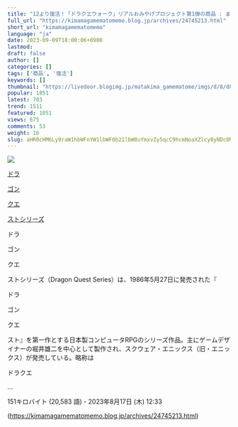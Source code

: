 ```yaml
---
title: "12より復活！「ドラクエウォーク」リアルおみやげプロジェクト第1弾の商品 : まったりきままにゲームまとめも"
full_url: "https://kimamagamematomemo.blog.jp/archives/24745213.html"
short_url: "kimamagamematomemo"
language: "ja"
date: 2023-09-09T18:00:06+0900
lastmod: 
draft: false
author: []
categories: []
tags: ['商品', '復活']
keywords: []
thumbnail: "https://livedoor.blogimg.jp/matakima_gamematome/imgs/d/8/d8fc1b6c-s.jpg"
popular: 1851
latest: 703
trend: 1511
featured: 1051
views: 675
comments: 53
weight: 16
slug: aHR0cHM6Ly9raW1hbWFnYW1lbWF0b21lbW8uYmxvZy5qcC9hcmNoaXZlcy8yNDc0NTIxMy5odG1s
---
```


![](https://livedoor.blogimg.jp/matakima_gamematome/imgs/d/8/d8fc1b6c-s.jpg)

<div><a title='ドラゴンクエストシリーズ' href='https://ja.wikipedia.org/wiki/%E3%83%89%E3%83%A9%E3%82%B4%E3%83%B3%E3%82%AF%E3%82%A8%E3%82%B9%E3%83%88%E3%82%B7%E3%83%AA%E3%83%BC%E3%82%BA' target='_blank'><p>ドラ</p>ゴン<p>クエ</p>ストシリーズ</a> <p class='searchresult'><p>ドラ</p>ゴン<p>クエ</p>ストシリーズ（Dragon Quest Series）は、1986年5月27日に発売された『<p>ドラ</p>ゴン<p>クエ</p>スト』を第一作とする日本製コンピュータRPGのシリーズ作品。主にゲームデザイナーの堀井雄二を中心として製作され、スクウェア・エニックス（旧・エニックス）が発売している。略称は<p>ドラクエ</p>…</p> <p class='mw-search-result-data'>151キロバイト (20,583 語) - 2023年8月17日 (木) 12:33</p></div>

(https://kimamagamematomemo.blog.jp/archives/24745213.html)

